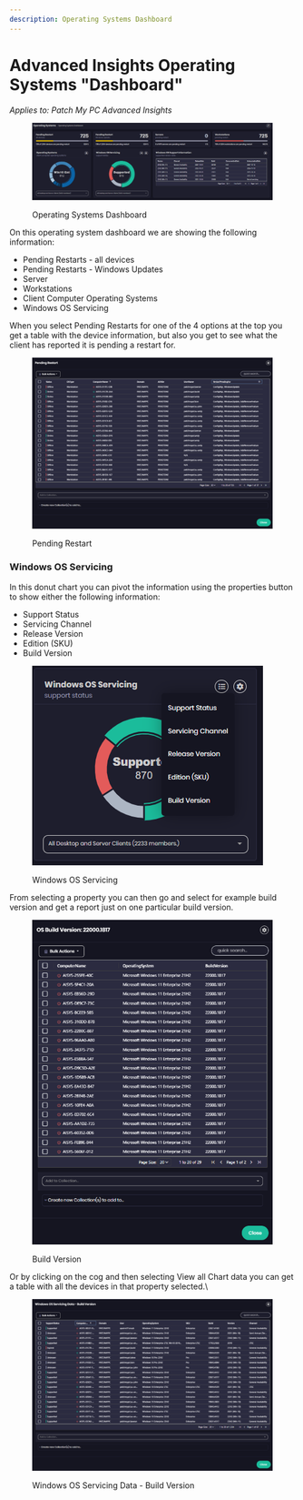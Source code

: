 ```yaml
---
description: Operating Systems Dashboard
---
```


# Advanced Insights Operating Systems "Dashboard"

_Applies to: Patch My PC Advanced Insights_

<figure><img src="/_images/gitbook/image%20%282162%29.png" alt=""><figcaption><p>Operating Systems Dashboard</p></figcaption></figure>

On this operating system dashboard we are showing the following information:

* Pending Restarts - all devices
* Pending Restarts - Windows Updates
* Server
* Workstations
* Client Computer Operating Systems
* Windows OS Servicing

When you select Pending Restarts for one of the 4 options at the top you get a table with the device information, but also you get to see what the client has reported it is pending a restart for.

<figure><img src="/_images/gitbook/image%20%282163%29.png" alt=""><figcaption><p>Pending Restart</p></figcaption></figure>



### Windows OS Servicing

In this donut chart you can pivot the information using the properties button to show either the following information:

* Support Status
* Servicing Channel
* Release Version
* Edition (SKU)
* Build Version

<figure><img src="/_images/gitbook/image%20%282164%29.png" alt=""><figcaption><p>Windows OS Servicing</p></figcaption></figure>

From selecting a property you can then go and select for example build version and get a report just on one particular build version.

<figure><img src="/_images/gitbook/image%20%282165%29.png" alt=""><figcaption><p>Build Version</p></figcaption></figure>

Or by clicking on the cog and then selecting View all Chart data you can get a table with all the devices in that property selected.\


<figure><img src="/_images/gitbook/image%20%282167%29.png" alt=""><figcaption><p>Windows OS Servicing Data - Build Version</p></figcaption></figure>
